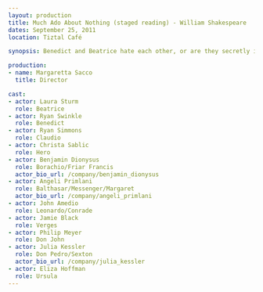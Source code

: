 ```yaml
---
layout: production
title: Much Ado About Nothing (staged reading) - William Shakespeare
dates: September 25, 2011
location: Tiztal Café

synopsis: Benedict and Beatrice hate each other, or are they secretly in love?  It’s a battle of the sexes comedy set in Messina, Italy, that’s Mardi Gras, carnival festival themed.

production:
- name: Margaretta Sacco
  title: Director

cast:
- actor: Laura Sturm
  role: Beatrice
- actor: Ryan Swinkle
  role: Benedict
- actor: Ryan Simmons
  role: Claudio
- actor: Christa Sablic
  role: Hero
- actor: Benjamin Dionysus
  role: Borachio/Friar Francis
  actor_bio_url: /company/benjamin_dionysus
- actor: Angeli Primlani
  role: Balthasar/Messenger/Margaret
  actor_bio_url: /company/angeli_primlani
- actor: John Amedio
  role: Leonardo/Conrade
- actor: Jamie Black
  role: Verges
- actor: Philip Meyer
  role: Don John
- actor: Julia Kessler
  role: Don Pedro/Sexton
  actor_bio_url: /company/julia_kessler
- actor: Eliza Hoffman
  role: Ursula
---
```





